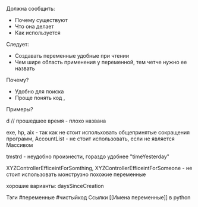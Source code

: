 Должна сообщить:
- Почему существуют
- Что она делает
- Как используется

Следует: 
 - Создавать переменные удобные при чтении
 - Чем шире область применения у переменной, тем четче нужно ее назвать 


Почему?
- Удобно для поиска
- Проще понять код   ,



Примеры? 

d // прошедшее время - плохо названа

exe, hp, aix - так как не стоит испольховать общепринятые сокращения программ,
AccountList - не стоит использовать, если не является Массивом

tmstrd - неудобно произнести, гораздо удобнее "timeYesterday"

XYZControllerEfficeintForSomthing, XYZControllerEfficeintForSomeone - не стоит использовать монструзно похожие переменные

хорошие варианты:
daysSinceCreation

Тэги
#переменные #чистыйкод
Ссылки
[[Имена переменные]] в python


